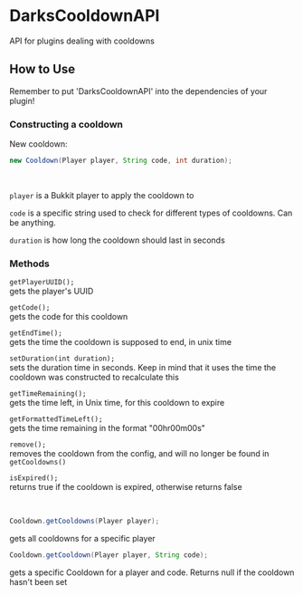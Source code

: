 # DarksCooldownAPI

API for plugins dealing with cooldowns

<h2> How to Use </h2>

Remember to put 'DarksCooldownAPI' into the dependencies of your plugin! 

<h3> Constructing a cooldown </h3>

New cooldown:
```java
new Cooldown(Player player, String code, int duration);
```
<br>

`player` is a Bukkit player to apply the cooldown to

`code` is a specific string used to check for different types of cooldowns. Can be
anything.

`duration` is how long the cooldown should last in seconds

<h3> Methods </h3>

`getPlayerUUID();`
<br>gets the player's UUID 

`getCode();`
<br>gets the code for this cooldown

`getEndTime();`
<br>gets the time the cooldown is supposed to end, in unix time

`setDuration(int duration);`
<br>sets the duration time in seconds. Keep in mind that it uses the time the 
cooldown was constructed to recalculate this

`getTimeRemaining();`
<br>gets the time left, in Unix time, for this cooldown to expire

`getFormattedTimeLeft();`
<br>gets the time remaining in the format "00hr00m00s"

`remove();`
<br>removes the cooldown from the config, and will no longer be found in 
`getCooldowns()`

`isExpired();`
<br>returns true if the cooldown is expired, otherwise returns false

<br>

```java
Cooldown.getCooldowns(Player player);
```
gets all cooldowns for a specific player

```java
Cooldown.getCooldown(Player player, String code);
```
gets a specific Cooldown for a player and code. Returns null if the cooldown
hasn't been set
